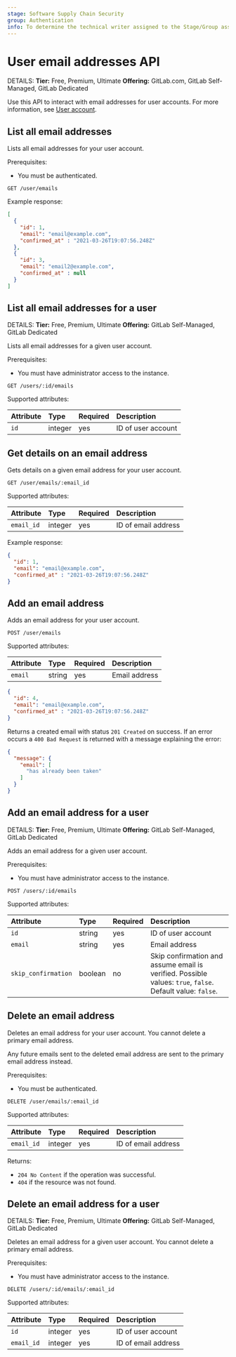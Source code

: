```yaml
---
stage: Software Supply Chain Security
group: Authentication
info: To determine the technical writer assigned to the Stage/Group associated with this page, see https://handbook.gitlab.com/handbook/product/ux/technical-writing/#assignments
---
```


# User email addresses API

DETAILS:
**Tier:** Free, Premium, Ultimate
**Offering:** GitLab.com, GitLab Self-Managed, GitLab Dedicated

Use this API to interact with email addresses for user accounts. For more information, see [User account](../user/profile/index.md).

## List all email addresses

Lists all email addresses for your user account.

Prerequisites:

- You must be authenticated.

```plaintext
GET /user/emails
```

Example response:

```json
[
  {
    "id": 1,
    "email": "email@example.com",
    "confirmed_at" : "2021-03-26T19:07:56.248Z"
  },
  {
    "id": 3,
    "email": "email2@example.com",
    "confirmed_at" : null
  }
]
```

## List all email addresses for a user

DETAILS:
**Tier:** Free, Premium, Ultimate
**Offering:** GitLab Self-Managed, GitLab Dedicated

Lists all email addresses for a given user account.

Prerequisites:

- You must have administrator access to the instance.

```plaintext
GET /users/:id/emails
```

Supported attributes:

| Attribute | Type    | Required | Description |
|:----------|:--------|:---------|:------------|
| `id`      | integer | yes      | ID of user account |

## Get details on an email address

Gets details on a given email address for your user account.

```plaintext
GET /user/emails/:email_id
```

Supported attributes:

| Attribute  | Type    | Required | Description |
|:-----------|:--------|:---------|:------------|
| `email_id` | integer | yes      | ID of email address |

Example response:

```json
{
  "id": 1,
  "email": "email@example.com",
  "confirmed_at" : "2021-03-26T19:07:56.248Z"
}
```

## Add an email address

Adds an email address for your user account.

```plaintext
POST /user/emails
```

Supported attributes:

| Attribute | Type   | Required | Description |
|:----------|:-------|:---------|:------------|
| `email`   | string | yes      | Email address |

```json
{
  "id": 4,
  "email": "email@example.com",
  "confirmed_at" : "2021-03-26T19:07:56.248Z"
}
```

Returns a created email with status `201 Created` on success. If an
error occurs a `400 Bad Request` is returned with a message explaining the error:

```json
{
  "message": {
    "email": [
      "has already been taken"
    ]
  }
}
```

## Add an email address for a user

DETAILS:
**Tier:** Free, Premium, Ultimate
**Offering:** GitLab Self-Managed, GitLab Dedicated

Adds an email address for a given user account.

Prerequisites:

- You must have administrator access to the instance.

```plaintext
POST /users/:id/emails
```

Supported attributes:

| Attribute           | Type    | Required | Description |
|:--------------------|:--------|:---------|:------------|
| `id`                | string  | yes      | ID of user account|
| `email`             | string  | yes      | Email address |
| `skip_confirmation` | boolean | no       | Skip confirmation and assume email is verified. Possible values: `true`, `false`. Default value: `false`. |

## Delete an email address

Deletes an email address for your user account. You cannot delete a primary email address.

Any future emails sent to the deleted email address are sent to the primary email address instead.

Prerequisites:

- You must be authenticated.

```plaintext
DELETE /user/emails/:email_id
```

Supported attributes:

| Attribute  | Type    | Required | Description |
|:-----------|:--------|:---------|:------------|
| `email_id` | integer | yes      | ID of email address |

Returns:

- `204 No Content` if the operation was successful.
- `404` if the resource was not found.

## Delete an email address for a user

DETAILS:
**Tier:** Free, Premium, Ultimate
**Offering:** GitLab Self-Managed, GitLab Dedicated

Deletes an email address for a given user account. You cannot delete a primary email address.

Prerequisites:

- You must have administrator access to the instance.

```plaintext
DELETE /users/:id/emails/:email_id
```

Supported attributes:

| Attribute  | Type    | Required | Description |
|:-----------|:--------|:---------|:------------|
| `id`       | integer | yes      | ID of user account |
| `email_id` | integer | yes      | ID of email address |
